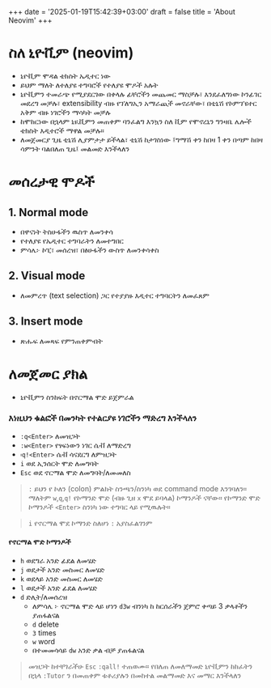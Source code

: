 +++
date = '2025-01-19T15:42:39+03:00'
draft = false
title = 'About Neovim'
+++

# ስለ ኒዮቪም (neovim)
- ኒዮቪም ሞዳል ቴክስት ኤዲተር ነው
- ይህም ማለት ለተለያዩ ተግባሮች የተለያዩ ሞዶች አሉት
- ኒዮቪምን ተመራጭ የሚያደርገው በቀላሉ ፊቸሮችን መጨመር ማስቻሉ፣ እንደፈለግነው ኮንፊገር መደረግ መቻሉ፣ extensibility ብዙ የፕለግኢን አማራጪች መኖራቸው፣ በቲኒሽ የኮምፕዩተር አቅም ብዙ ነገሮችን ማሳካት መቻሉ
- ከሞከርነው በኋላም ኒዪቪምን መጠቀም ባንፈልግ እንኳን ስለ ቪም የሞኖረኒን ግንዛቤ ሌሎች ቴክስት እዲተሮች ማዋል መቻሉ።
- ለመጀመርያ ጊዜ ቲኒሽ ሊያምታታ ይችላል፣ ቲኒሽ ከታገስነው ፤ግማሽ ቀን ከበዛ 1 ቀን በጣም ከበዛ ሳምንት ባልበለጠ ጊዜ፤  መልመድ እንችላለን

# መሰረታዊ ሞዶች

## 1. Normal mode
- በዋናነት ትስሁፋችን ዉስጥ ለመንቀሳ
- የተለያዩ የኤዲተር ተግባራትን ለመተግበር
- ምሳሌ፦ ኮፒ፣ መሰረዝ፣ በፅሁፋችን ውስጥ ለመንቀሳቀስ

## 2. Visual mode
- ለመምረጥ (text selection) ጋር የተያያዙ እዲተር ተግባርትን ለመፈጸም

## 3. Insert mode
- ጽሑፍ ለመጻፍ የምንጠቀምብት 


# ለመጀመር ያክል
- ኒዮቪምን ስንከፍት በኖርማል ሞድ ይጀምራል

### እነዚህን ቁልፎች በመንካት የተልርያዩ ነገሮችን ማድረግ እንችላለን
- `:q<Enter>` ለመዝጋት
- `:w<Enter>` የፃፍነውን ነገር ሴቭ ለማድረግ
- `፡q!<Enter>` ሴቭ ሳናደርግ ለምዝጋት
- `i` ወደ ኢንሰርት ሞድ ለመግባት
- `Esc` ወደ ኖርማል ሞድ ለመግባት/ለመመለስ

> 	`:` ይህን የ ኮለን (colon) ምልክት ስንጫን/ስንነካ ወደ command mode እንገባለን።  ማለትም `w`,`q`,`q!` የኮማንድ ሞድ (ብዙ ጊዘ `x` ሞደ ይባላል) ኮማንዶች ናቸው። የኮማንድ ሞድ ኮማንዶች `<Enter>` ስንነካ ነው ተግባር ላይ የሚዉሉት።

>  `i` የኖርማል ሞደ ኮማንድ ስለሆነ `:` አያስፈልገንም

#### የኖርማል ሞድ ኮማንዶች
- `h` ወደግራ አንድ ፊደል ለመሄድ
- `j` ወደታች አንድ መስመር ለመሄድ
- `k` ወደላይ አንድ መስመር ለመሄድ
- `l` ወደታች አንድ ፊደል ለመሄድ
- `d` ድሊት/ለመሰረዝ
  - ለምሳሌ ፦ ኖርማል ሞድ ላይ ሆነን `d3w` ብንነካ ከ ከርሰራችን ጀምሮ ቀጣይ 3 ቃላቶችን ያጠፋልናል
  - `d` delete
  - `3` times
  - `w` word
  - በተመመሳሳይ `dw` አንድ ቃል ብቻ ያጠፋልናል

> መዝጋት ከተቸገራችሁ `Esc` `:qall!` ተጠወሙ።
> የበለጠ ለመለማመድ ኒዮቪምን ከከፈትን በኋላ `:Tutor` ን በመጠቀም ቱቶሪያሉን በመከተል መልማመድ እና መማር እንችላለን
